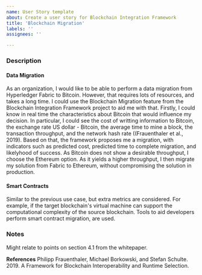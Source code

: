 ```yaml
---
name: User Story template
about: Create a user story for Blockchain Integration Framework
title: 'Blockchain Migration'
labels: ''
assignees: ''

---
```


### Description
#### Data Migration
As an organization, I would like to be able to perform a data migration from Hyperledger Fabric to Bitcoin. However, that requires lots of resources, and takes a long time.
I could use the Blockchain Migration feature from the Blockchain Integration Framework project to aid me with that. Firstly, I could know in real time the characteristics about Bitcoin that would influence my decision.
In particular, I could see the cost of writting information to Bitcoin, the exchange rate US dollar - Bitcoin, the average time to mine a block, the transaction throughput, and the network hash rate ((Frauenthaler et al., 2019). 
Based on that, the framework proposes me a migration, with indicators such as predicted cost, predicted time to complete migration, and likelyhood of success.
As Bitcoin does not show a desirable throughput, I choose the Ethereum option. As it yields a higher throughput, I then migrate my solution from Fabric to Ethereum, without compromising the solution in production.

#### Smart Contracts
Similar to the previous use case, but extra metrics are considered. For example, if the target blockchain's virtual machine can support the computational complexity of the source blockchain.
Tools to aid developers perform smart contract migration, are used.

### Notes
Might relate to points on section 4.1 from the whitepaper. 

**References**
Philipp Frauenthaler, Michael Borkowski, and Stefan Schulte. 2019. A Framework for Blockchain Interoperability and Runtime Selection.
